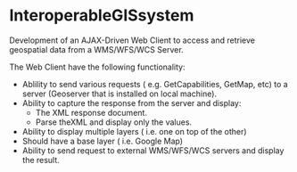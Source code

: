# InteroperableGISsystem

Development of an AJAX-Driven Web Client to access and retrieve geospatial data from a WMS/WFS/WCS Server.

The Web Client have the following functionality:
* Ablility to send various requests ( e.g. GetCapabilities, GetMap, etc) to a server (Geoserver that is installed on local machine).
* Ability to capture the response from the server and display: 
  * The XML response document. 
  * Parse theXML and display only the values.
* Ability to display multiple layers ( i.e. one on top of the other)
* Should have a base layer ( i.e. Google Map)
* Ability to send request to external WMS/WFS/WCS servers and display the result.
